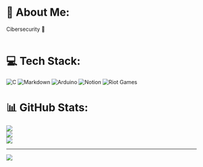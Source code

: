 # 💫 About Me:
Cibersecurity 💫<br> <br>


# 💻 Tech Stack:
![C](https://img.shields.io/badge/c-%2300599C.svg?style=for-the-badge&logo=c&logoColor=white) ![Markdown](https://img.shields.io/badge/markdown-%23000000.svg?style=for-the-badge&logo=markdown&logoColor=white) ![Arduino](https://img.shields.io/badge/-Arduino-00979D?style=for-the-badge&logo=Arduino&logoColor=white) ![Notion](https://img.shields.io/badge/Notion-%23000000.svg?style=for-the-badge&logo=notion&logoColor=white) ![Riot Games](https://img.shields.io/badge/riotgames-D32936.svg?style=for-the-badge&logo=riotgames&logoColor=white)
# 📊 GitHub Stats:
![](https://github-readme-stats.vercel.app/api?username=iness-1810&theme=transparent&hide_border=true&include_all_commits=false&count_private=false)<br/>
![](https://nirzak-streak-stats.vercel.app/?user=iness-1810&theme=transparent&hide_border=true)<br/>
![](https://github-readme-stats.vercel.app/api/top-langs/?username=iness-1810&theme=transparent&hide_border=true&include_all_commits=false&count_private=false&layout=compact)

---
[![](https://visitcount.itsvg.in/api?id=iness-1810&icon=0&color=0)](https://visitcount.itsvg.in)

<!-- Proudly created with GPRM ( https://gprm.itsvg.in ) -->
